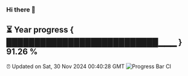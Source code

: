 ### Hi there 👋
⏳ Year progress { ███████████████████████████▁▁▁ } 91.26 %
---
⏰ Updated on Sat, 30 Nov 2024 00:40:28 GMT
![Progress Bar CI](https://github.com/Moyi321/Moyi321/workflows/Progress%20Bar%20CI/badge.svg)
